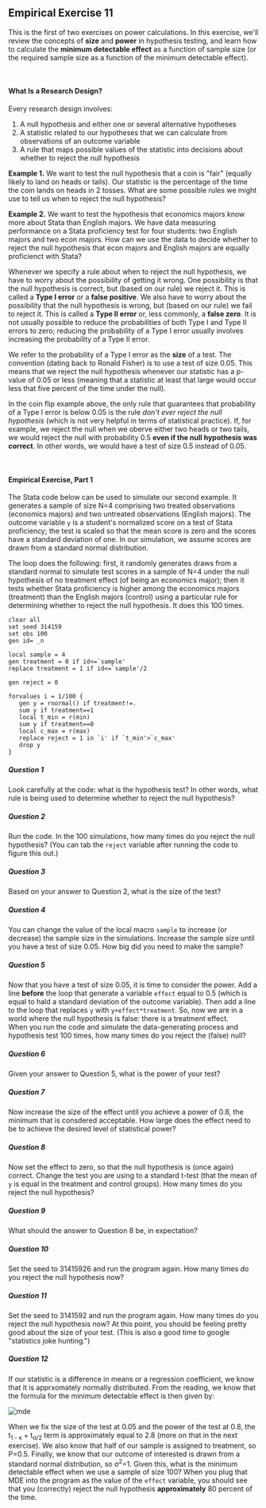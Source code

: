 ## Empirical Exercise 11

This is the first of two exercises on power calculations.  In this exercise, we'll review the concepts 
of **size** and **power** in hypothesis testing, and learn how to calculate the **minimum detectable effect** 
as a function of sample size (or the required sample size as a function of the minimum detectable effect).  

<br>

#### What Is a Research Design?  

Every research design involves:  

1. A null hypothesis and either one or several alternative hypotheses
2. A statistic related to our hypotheses that we can calculate from observations of an outcome variable 
3. A rule that maps possible values of the statistic into decisions about whether to reject the null hypothesis

**Example 1.**  We want to test the null hypothesis that a coin is "fair" (equally likely to land on heads or tails).  Our 
statistic is the percentage of the time the coin lands on heads in 2 tosses.  What are some possible rules we 
might use to tell us when to reject the null hypothesis?  

**Example 2.**  We want to test the hypothesis that economics majors know more about Stata than English majors.  We have data 
measuring performance on a Stata proficiency test for four students:  two English majors and two econ majors.  How 
can we use the data to decide whether to reject the null hypothesis that econ majors and English majors 
are equally proficienct with Stata?  

Whenever we specify a rule about when to reject the null hypothesis, we have to worry about the possibility of getting 
it wrong.  One possibility is that the null hypothesis is correct, but (based on our rule) we reject it.  This is 
called a **Type I error** or a **false positive**.  We also have to worry about the possibility that the null 
hypothesis is wrong, but (based on our rule) we fail to reject it.  This is called a **Type II error** or, less 
commonly, a **false zero**.  It is not usually possible to reduce the probabilities of both Type I and Type II errors 
to zero; reducing the probability of a Type I error usually involves increasing the probability of 
a Type II error.  

We refer to the probability of a Type I error as the **size** of a test.  The convention (dating back 
to Ronald Fisher) is to use a test of size 0.05.  This means that we reject the null hypothesis 
whenever our statistic has a p-value of 0.05 or less (meaning that a statistic at least that large would occur less 
that five percent of the time under the null).  

In the coin flip example above, the only rule that guarantees that probability of a Type I error is below 0.05 
is the rule _don't ever reject the null hypothesis_ (which is not very helpful in terms of statistical 
practice).  If, for example, we reject the null when we oberve either two heads or two tails, we would reject 
the null with probability 0.5 **even if the null hypothesis was correct**.  In other words, we would have a 
test of size 0.5 instead of 0.05.  

<br>

#### Empirical Exercise, Part 1

The Stata code below can be used to simulate our second example.  It generates a sample of size 
N=4 comprising two treated observations (economics majors) and two untreated observations (English 
majors).  The outcome variable `y` is a student's normalized score on a test of Stata proficiency; 
the test is scaled so that the mean score is zero and the scores have a standard deviation of 
one.  In our simulation, we assume scores are drawn from a standard normal distribution.  

The loop does the following:  first, it randomly generates draws from a standard normal 
to simulate test scores in a sample of N=4 under the null hypothesis of no treatment 
effect (of being an economics major); then it tests whether Stata proficiency is 
higher among the economics majors (treatment) than the English majors (control) using 
a particular rule for determining whether to reject the null hypothesis.  It 
does this 100 times.  

```
clear all
set seed 314159
set obs 100
gen id= _n

local sample = 4
gen treatment = 0 if id<=`sample'
replace treatment = 1 if id<=`sample'/2

gen reject = 0

forvalues i = 1/100 {
   gen y = rnormal() if treatment!=.
   sum y if treatment==1
   local t_min = r(min)
   sum y if treatment==0
   local c_max = r(max)
   replace reject = 1 in `i' if `t_min'>`c_max'
   drop y
}
```

##### Question 1
Look carefully at the code:  what is the hypothesis test?  In other words, 
what rule is being used to determine whether to reject the null 
hypothesis?  

##### Question 2
Run the code.  In the 100 simulations, how many times do you reject 
the null hypothesis?  (You can tab the `reject` variable after running 
the code to figure this out.)

##### Question 3
Based on your answer to Question 2, what is the size of the test?

##### Question 4 
You can change the value of the local macro `sample` to increase (or decrease) 
the sample size in the simulations.  Increase the sample size until you 
have a test of size 0.05.  How big did you need to make the sample?

##### Question 5
Now that you have a test of size 0.05, it is time to consider the power.  Add a line 
**before** the loop that generate a variable `effect` equal to 0.5 (which is 
equal to hald a standard deviation of the outcome variable).  Then add a line 
to the loop that replaces `y` with `y+effect*treatment`.  So, now we are in a 
world where the null hypothesis is false:  there is a treatment effect.  
When you run the code and simulate the data-generating process and hypothesis 
test 100 times, how many times do you reject the (false) null?

##### Question 6
Given your answer to Question 5, what is the power of your test?

##### Question 7
Now increase the size of the effect until you achieve a power of 0.8, 
the minimum that is consdered acceptable.  How large does the effect 
need to be to achieve the desired level of statistical power?

##### Question 8
Now set the effect to zero, so that the null hypothesis is (once again) correct.  Change 
the test you are using to a standard t-test (that the mean of `y` is equal in the 
treatment and control groups).  How many times do you reject the null hypothesis?  

##### Question 9 
What should the answer to Question 8 be, in expectation?  

##### Question 10 
Set the seed to 31415926 and run the program again.  How many times do you reject 
the null hypothesis now?

##### Question 11 
Set the seed to 3141592 and run the program again.  How many times do you reject 
the null hypothesis now?  At this point, you should be feeling pretty good about 
the size of your test.  (This is also a good time to google "statistics joke hunting.")

##### Question 12 
If our statistic is a difference in means or a regression coefficient, we know that 
it is apprxomately normally distributed.  From the reading, we know that the formula 
for the minimum detectable effect is then given by:

![mde](https://pjakiela.github.io/ECON379/exercises/E11-power/MDE-eq1.png)  

When we fix the size of the test at 0.05 and the power of the test at 0.8, 
the t<sub>1 - &kappa;</sub> + t<sub>&alpha;/2</sub> term is approximately 
equal to 2.8 (more on that in the next exercise).  We also know that half of 
our sample is assigned to treatment, so P=0.5.  Finally, we know that our outcome 
of interested is drawn from a standard normal distribution, so &sigma;<sup>2</sup>=1.  Given 
this, what is the minimum detectable effect when we use a sample of size 100?  When you 
plug that MDE into the program as the value of the `effect` variable, you should see 
that you (correctly) reject the null hypothesis **approximately** 80 percent of the time.


